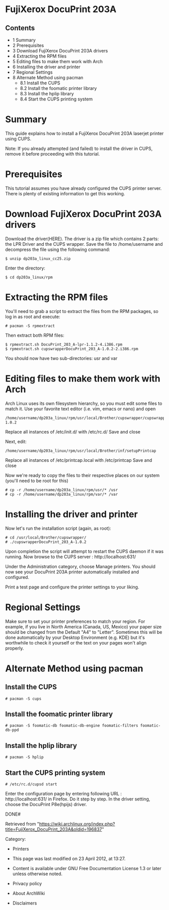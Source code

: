 FujiXerox DocuPrint 203A
========================

  

Contents
--------

-   1 Summary
-   2 Prerequisites
-   3 Download FujiXerox DocuPrint 203A drivers
-   4 Extracting the RPM files
-   5 Editing files to make them work with Arch
-   6 Installing the driver and printer
-   7 Regional Settings
-   8 Alternate Method using pacman
    -   8.1 Install the CUPS
    -   8.2 Install the foomatic printer library
    -   8.3 Install the hplip library
    -   8.4 Start the CUPS printing system

Summary
=======

This guide explains how to install a FujiXerox DocuPrint 203A laserjet
printer using CUPS.

Note: If you already attempted (and failed) to install the driver in
CUPS, remove it before proceeding with this tutorial.

Prerequisites
=============

This tutorial assumes you have already configured the CUPS printer
server. There is plenty of existing information to get this working.

Download FujiXerox DocuPrint 203A drivers
=========================================

Download the driver(HERE). The driver is a zip file which contains 2
parts: the LPR Driver and the CUPS wrapper. Save the file to
/home/username and decompress the file using the following command:

    $ unzip dp203a_linux_cc25.zip

Enter the directory:

    $ cd dp203a_linux/rpm

Extracting the RPM files
========================

You'll need to grab a script to extract the files from the RPM packages,
so log in as root and execute:

    # pacman -S rpmextract

Then extract both RPM files:

    $ rpmextract.sh DocuPrint_203_A-lpr-1.1.2-4.i386.rpm
    $ rpmextract.sh cupswrapperDocuPrint_203_A-1.0.2-2.i386.rpm

You should now have two sub-directories: usr and var

Editing files to make them work with Arch
=========================================

Arch Linux uses its own filesystem hierarchy, so you must edit some
files to match it. Use your favorite text editor (i.e. vim, emacs or
nano) and open

    /home/username/dp203a_linux/rpm/usr/local/Brother/cupswrapper/cupswrapperDocuPrint_A-1.0.2

Replace all instances of /etc/init.d/ with /etc/rc.d/ Save and close

Next, edit:

    /home/username/dp203a_linux/rpm/usr/local/Brother/inf/setupPrintcap

Replace all instances of /etc/printcap.local with /etc/printcap Save and
close

Now we're ready to copy the files to their respective places on our
system (you'll need to be root for this)

    # cp -r /home/username/dp203a_linux/rpm/usr/* /usr
    # cp -r /home/username/dp203a_linux/rpm/var/* /var

Installing the driver and printer
=================================

Now let's run the installation script (again, as root):

    # cd /usr/local/Brother/cupswrapper/
    # ./cupswrapperDocuPrint_203_A-1.0.2

Upon completion the script will attempt to restart the CUPS daemon if it
was running. Now browse to the CUPS server : http://localhost:631/

Under the Administration category, choose Manage printers. You should
now see your DocuPrint 203A printer automatically installed and
configured.

Print a test page and configure the printer settings to your liking.

Regional Settings
=================

Make sure to set your printer preferences to match your region. For
example, if you live in North America (Canada, US, Mexico) your paper
size should be changed from the Default "A4" to "Letter". Sometimes this
will be done automatically by your Desktop Environment (e.g. KDE) but
it's worthwhile to check it yourself or the text on your pages won't
align properly.

Alternate Method using pacman
=============================

Install the CUPS
----------------

    # pacman -S cups

Install the foomatic printer library
------------------------------------

    # pacman -S foomatic-db foomatic-db-engine foomatic-filters foomatic-db-ppd

Install the hplip library
-------------------------

    # pacman -S hplip

Start the CUPS printing system
------------------------------

    # /etc/rc.d/cupsd start

Enter the configuration page by entering following URL :
http://localhost:631/ in Firefox. Do it step by step. In the driver
setting, choose the DocuPrint P8e(hpijs) driver.

DONE#

Retrieved from
"https://wiki.archlinux.org/index.php?title=FujiXerox_DocuPrint_203A&oldid=196837"

Category:

-   Printers

-   This page was last modified on 23 April 2012, at 13:27.
-   Content is available under GNU Free Documentation License 1.3 or
    later unless otherwise noted.
-   Privacy policy
-   About ArchWiki
-   Disclaimers
